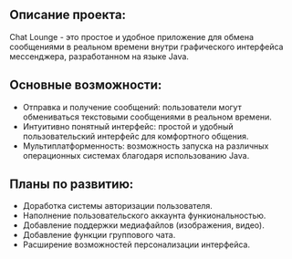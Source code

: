 ## Описание проекта:
Chat Lounge - это простое и удобное приложение для обмена сообщениями в реальном времени внутри графического интерфейса мессенджера, разработанном на языке Java.

## Основные возможности:
* Отправка и получение сообщений: пользователи могут обмениваться текстовыми сообщениями в реальном времени.
* Интуитивно понятный интерфейс: простой и удобный пользовательский интерфейс для комфортного общения.
* Мультиплатформенность: возможность запуска на различных операционных системах благодаря использованию Java.

## Планы по развитию:
* Доработка системы авторизации пользователя.
* Наполнение пользовательского аккаунта функиональностью.
* Добавление поддержки медиафайлов (изображения, видео).
* Добавление функции группового чата.
* Расширение возможностей персонализации интерфейса.